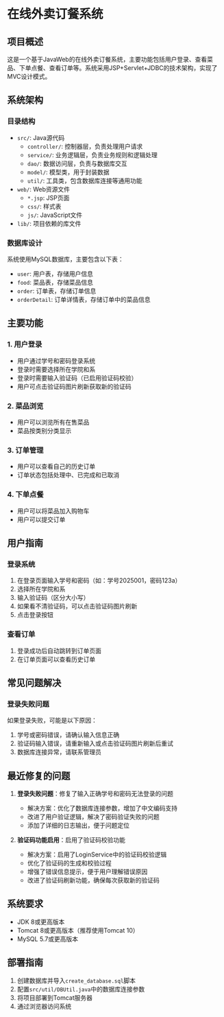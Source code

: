 # 在线外卖订餐系统

## 项目概述

这是一个基于JavaWeb的在线外卖订餐系统，主要功能包括用户登录、查看菜品、下单点餐、查看订单等。系统采用JSP+Servlet+JDBC的技术架构，实现了MVC设计模式。

## 系统架构

### 目录结构
- `src/`: Java源代码
  - `controller/`: 控制器层，负责处理用户请求
  - `service/`: 业务逻辑层，负责业务规则和逻辑处理
  - `dao/`: 数据访问层，负责与数据库交互
  - `model/`: 模型类，用于封装数据
  - `util/`: 工具类，包含数据库连接等通用功能
- `web/`: Web资源文件
  - `*.jsp`: JSP页面
  - `css/`: 样式表
  - `js/`: JavaScript文件
- `lib/`: 项目依赖的库文件

### 数据库设计
系统使用MySQL数据库，主要包含以下表：
- `user`: 用户表，存储用户信息
- `food`: 菜品表，存储菜品信息
- `order`: 订单表，存储订单信息
- `orderDetail`: 订单详情表，存储订单中的菜品信息

## 主要功能

### 1. 用户登录
- 用户通过学号和密码登录系统
- 登录时需要选择所在学院和系
- 登录时需要输入验证码（已启用验证码校验）
- 用户可点击验证码图片刷新获取新的验证码

### 2. 菜品浏览
- 用户可以浏览所有在售菜品
- 菜品按类别分类显示

### 3. 订单管理
- 用户可以查看自己的历史订单
- 订单状态包括处理中、已完成和已取消

### 4. 下单点餐
- 用户可以将菜品加入购物车
- 用户可以提交订单

## 用户指南

### 登录系统
1. 在登录页面输入学号和密码（如：学号2025001，密码123a）
2. 选择所在学院和系
3. 输入验证码（区分大小写）
4. 如果看不清验证码，可以点击验证码图片刷新
5. 点击登录按钮

### 查看订单
1. 登录成功后自动跳转到订单页面
2. 在订单页面可以查看历史订单

## 常见问题解决

### 登录失败问题
如果登录失败，可能是以下原因：
1. 学号或密码错误，请确认输入信息正确
2. 验证码输入错误，请重新输入或点击验证码图片刷新后重试
3. 数据库连接异常，请联系管理员

## 最近修复的问题

1. **登录失败问题**：修复了输入正确学号和密码无法登录的问题
   - 解决方案：优化了数据库连接参数，增加了中文编码支持
   - 改进了用户验证逻辑，解决了密码验证失败的问题
   - 添加了详细的日志输出，便于问题定位

2. **验证码功能启用**：启用了验证码校验功能
   - 解决方案：启用了LoginService中的验证码校验逻辑
   - 优化了验证码的生成和校验过程
   - 增强了错误信息提示，便于用户理解错误原因
   - 改进了验证码刷新功能，确保每次获取新的验证码

## 系统要求

- JDK 8或更高版本
- Tomcat 8或更高版本（推荐使用Tomcat 10）
- MySQL 5.7或更高版本

## 部署指南

1. 创建数据库并导入`create_database.sql`脚本
2. 配置`src/util/DBUtil.java`中的数据库连接参数
3. 将项目部署到Tomcat服务器
4. 通过浏览器访问系统 